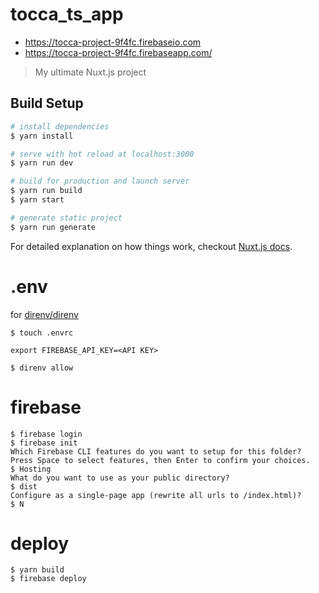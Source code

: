 # tocca_ts_app

- https://tocca-project-9f4fc.firebaseio.com
- https://tocca-project-9f4fc.firebaseapp.com/

> My ultimate Nuxt.js project

## Build Setup

``` bash
# install dependencies
$ yarn install

# serve with hot reload at localhost:3000
$ yarn run dev

# build for production and launch server
$ yarn run build
$ yarn start

# generate static project
$ yarn run generate
```

For detailed explanation on how things work, checkout [Nuxt.js docs](https://nuxtjs.org).

# .env

for [direnv/direnv](https://github.com/direnv/direnv)

```
$ touch .envrc
```

```
export FIREBASE_API_KEY=<API KEY>
```

```
$ direnv allow
```

# firebase

```
$ firebase login
$ firebase init
Which Firebase CLI features do you want to setup for this folder? Press Space to select features, then Enter to confirm your choices.
$ Hosting
What do you want to use as your public directory?
$ dist
Configure as a single-page app (rewrite all urls to /index.html)?
$ N
```

# deploy

```
$ yarn build
$ firebase deploy
```
